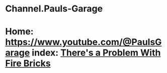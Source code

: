 # Channel.Pauls-Garage
# Home: https://www.youtube.com/@PaulsGarage index: [There's a Problem With Fire Bricks](https://youtu.be/fqJLCUi-bgQ)
